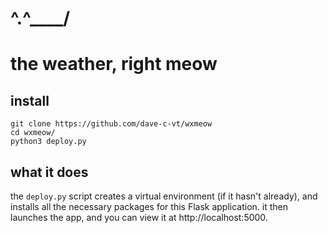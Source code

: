# ^.^____/

# the weather, right meow

## install

    git clone https://github.com/dave-c-vt/wxmeow
    cd wxmeow/
    python3 deploy.py

## what it does

the ```deploy.py``` script creates a virtual environment (if it hasn't already), 
and installs all the necessary packages for this Flask application. it then 
launches the app, and you can view it at http://localhost:5000.
